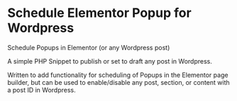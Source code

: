 # Schedule Elementor Popup for Wordpress
Schedule Popups in Elementor (or any Wordpress post)

A simple PHP Snippet to publish or set to draft any post in Wordpress. 

Written to add functionality for scheduling of Popups in the Elementor page builder, but can be used to enable/disable any post, section, or content with a post ID in Wordpress.
